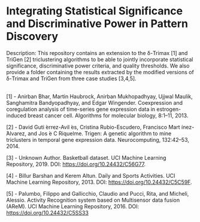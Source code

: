 # Integrating Statistical Significance and Discriminative Power in Pattern Discovery

Description: This repository contains an extension to the δ-Trimax [1] and TriGen [2] triclustering algorithms to be able to jointly incorporate statistical significance, discriminative power criteria, and quality thresholds. We also provide a folder containing the results extracted by the modified versions of δ-Trimax and TriGen from three case studies [3,4,5]. <br>
<br>

[1] - Anirban Bhar, Martin Haubrock, Anirban Mukhopadhyay, Ujjwal Maulik, Sanghamitra Bandyopadhyay, and Edgar Wingender. Coexpression and coregulation analysis of time-series gene expression data in estrogen-induced breast cancer cell. Algorithms for molecular biology, 8:1–11, 2013.

[2] - David Guti ́errez-Avil ́es, Cristina Rubio-Escudero, Francisco Mart ́ınez-  ́Alvarez, and Jos ́e C Riquelme. Trigen: A genetic algorithm to mine triclusters in temporal gene expression data. Neurocomputing, 132:42–53, 2014.

[3] - Unknown Author. Basketball dataset. UCI Machine Learning Repository, 2019. DOI: https://doi.org/10.24432/C56G77.

[4] - Billur Barshan and Kerem Altun. Daily and Sports Activities. UCI Machine Learning Repository, 2013. DOI: https://doi.org/10.24432/C5C59F.

[5] - Palumbo, Filippo and Gallicchio, Claudio and Pucci, Rita, and Micheli, Alessio. Activity Recognition system based on Multisensor data fusion (AReM). UCI Machine Learning Repository, 2016. DOI: https://doi.org/10.24432/C5SS33


